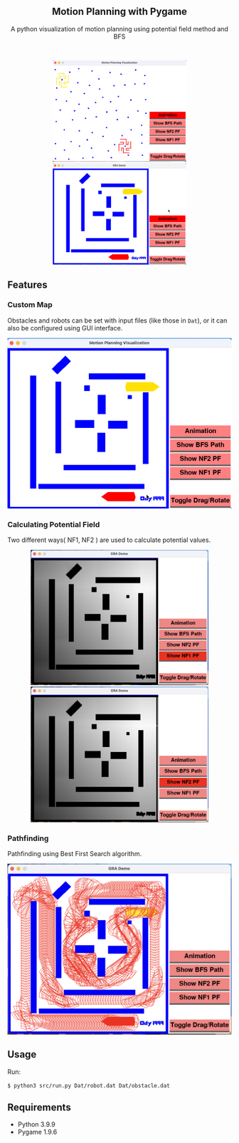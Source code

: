 <div align="center">

  <h2 align="center">Motion Planning with Pygame</h2>

  <p align="center">
    A python visualization of motion planning using potential field method and BFS
  </p>
</div>
<br />

<p align="middle">
  <img src="./pic/animation-loop.gif" width="300" />
  <img src="./pic/animation2-loop.gif" width="300" />
</p>

## Features
### Custom Map
Obstacles and robots can be set with input files (like those in `Dat`), or it can also be configured using GUI interface.
<p align="middle">
  <img src="./pic/dragndrop-loop.gif" width="600" />
</p>

### Calculating Potential Field
Two different ways( NF1, NF2 ) are used to calculate potential values.
<p align="middle">
  <img src="./pic/NF1.png" width="400" />
  <img src="./pic/NF2.png" width="400" /> 
</p>

### Pathfinding
Pathfinding using Best First Search algorithm.
<p align="middle">
  <img src="./pic/BFS.png" width="600" />
</p>


## Usage
Run:
```console
$ python3 src/run.py Dat/robot.dat Dat/obstacle.dat 
```
## Requirements
* Python 3.9.9
* Pygame 1.9.6